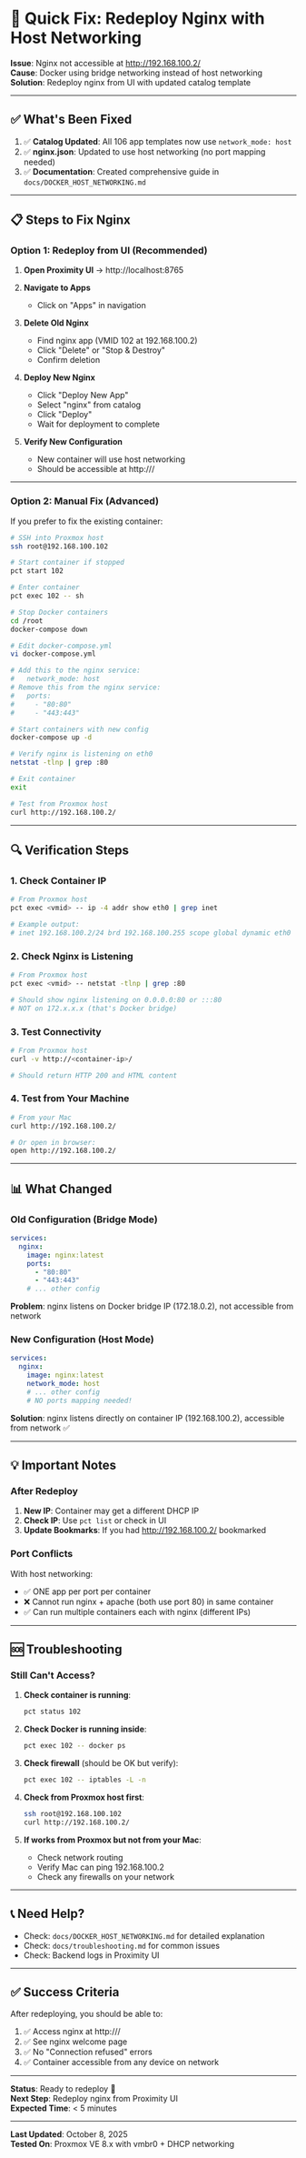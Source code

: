 # 🚀 Quick Fix: Redeploy Nginx with Host Networking

**Issue**: Nginx not accessible at http://192.168.100.2/  
**Cause**: Docker using bridge networking instead of host networking  
**Solution**: Redeploy nginx from UI with updated catalog template

---

## ✅ What's Been Fixed

1. ✅ **Catalog Updated**: All 106 app templates now use `network_mode: host`
2. ✅ **nginx.json**: Updated to use host networking (no port mapping needed)
3. ✅ **Documentation**: Created comprehensive guide in `docs/DOCKER_HOST_NETWORKING.md`

---

## 📋 Steps to Fix Nginx

### Option 1: Redeploy from UI (Recommended)

1. **Open Proximity UI** → http://localhost:8765

2. **Navigate to Apps**
   - Click on "Apps" in navigation

3. **Delete Old Nginx**
   - Find nginx app (VMID 102 at 192.168.100.2)
   - Click "Delete" or "Stop & Destroy"
   - Confirm deletion

4. **Deploy New Nginx**
   - Click "Deploy New App"
   - Select "nginx" from catalog
   - Click "Deploy"
   - Wait for deployment to complete

5. **Verify New Configuration**
   - New container will use host networking
   - Should be accessible at http://<new-container-ip>/

---

### Option 2: Manual Fix (Advanced)

If you prefer to fix the existing container:

```bash
# SSH into Proxmox host
ssh root@192.168.100.102

# Start container if stopped
pct start 102

# Enter container
pct exec 102 -- sh

# Stop Docker containers
cd /root
docker-compose down

# Edit docker-compose.yml
vi docker-compose.yml

# Add this to the nginx service:
#   network_mode: host
# Remove this from the nginx service:
#   ports:
#     - "80:80"
#     - "443:443"

# Start containers with new config
docker-compose up -d

# Verify nginx is listening on eth0
netstat -tlnp | grep :80

# Exit container
exit

# Test from Proxmox host
curl http://192.168.100.2/
```

---

## 🔍 Verification Steps

### 1. Check Container IP

```bash
# From Proxmox host
pct exec <vmid> -- ip -4 addr show eth0 | grep inet

# Example output:
# inet 192.168.100.2/24 brd 192.168.100.255 scope global dynamic eth0
```

### 2. Check Nginx is Listening

```bash
# From Proxmox host
pct exec <vmid> -- netstat -tlnp | grep :80

# Should show nginx listening on 0.0.0.0:80 or :::80
# NOT on 172.x.x.x (that's Docker bridge)
```

### 3. Test Connectivity

```bash
# From Proxmox host
curl -v http://<container-ip>/

# Should return HTTP 200 and HTML content
```

### 4. Test from Your Machine

```bash
# From your Mac
curl http://192.168.100.2/

# Or open in browser:
open http://192.168.100.2/
```

---

## 📊 What Changed

### Old Configuration (Bridge Mode)
```yaml
services:
  nginx:
    image: nginx:latest
    ports:
      - "80:80"
      - "443:443"
    # ... other config
```

**Problem**: nginx listens on Docker bridge IP (172.18.0.2), not accessible from network

### New Configuration (Host Mode)
```yaml
services:
  nginx:
    image: nginx:latest
    network_mode: host
    # ... other config
    # NO ports mapping needed!
```

**Solution**: nginx listens directly on container IP (192.168.100.2), accessible from network ✅

---

## 💡 Important Notes

### After Redeploy

1. **New IP**: Container may get a different DHCP IP
2. **Check IP**: Use `pct list` or check in UI
3. **Update Bookmarks**: If you had http://192.168.100.2/ bookmarked

### Port Conflicts

With host networking:
- ✅ ONE app per port per container
- ❌ Cannot run nginx + apache (both use port 80) in same container
- ✅ Can run multiple containers each with nginx (different IPs)

---

## 🆘 Troubleshooting

### Still Can't Access?

1. **Check container is running**:
   ```bash
   pct status 102
   ```

2. **Check Docker is running inside**:
   ```bash
   pct exec 102 -- docker ps
   ```

3. **Check firewall** (should be OK but verify):
   ```bash
   pct exec 102 -- iptables -L -n
   ```

4. **Check from Proxmox host first**:
   ```bash
   ssh root@192.168.100.102
   curl http://192.168.100.2/
   ```

5. **If works from Proxmox but not from your Mac**:
   - Check network routing
   - Verify Mac can ping 192.168.100.2
   - Check any firewalls on your network

---

## 📞 Need Help?

- Check: `docs/DOCKER_HOST_NETWORKING.md` for detailed explanation
- Check: `docs/troubleshooting.md` for common issues
- Check: Backend logs in Proximity UI

---

## ✅ Success Criteria

After redeploying, you should be able to:

1. ✅ Access nginx at http://<container-ip>/
2. ✅ See nginx welcome page
3. ✅ No "Connection refused" errors
4. ✅ Container accessible from any device on network

---

**Status**: Ready to redeploy 🚀  
**Next Step**: Redeploy nginx from Proximity UI  
**Expected Time**: < 5 minutes

---

**Last Updated**: October 8, 2025  
**Tested On**: Proxmox VE 8.x with vmbr0 + DHCP networking
